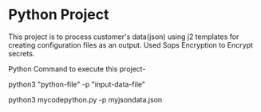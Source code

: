 # Python Project 
This project is to process customer's data(json) using j2 templates for creating configuration files as an output.
Used Sops Encryption to Encrypt secrets.

Python Command to execute this project-


python3 "python-file" -p "input-data-file"
  

python3 mycodepython.py -p myjsondata.json
